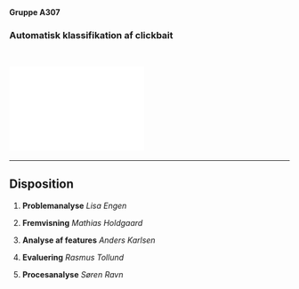 <!-- .element: data-background-video="images/animations/particle.mov" data-background-video-loop="true" data-background-video-muted="true" -->
<br><br><br>
#### Gruppe A307

### Automatisk klassifikation af clickbait

<br>

![aau logo](images/AAU_STUDENTERRAPPORT_white_rgb.png) <!-- .element: class="plain" width="180px" -->

--------------------------------------------------------------------------------

## Disposition

1. **Problemanalyse**
   <span class="aside">*Lisa Engen*</span>

2. **Fremvisning**
   <span class="aside">*Mathias Holdgaard*</span>

3. **Analyse af features**
   <span class="aside">*Anders Karlsen*</span>

4. **Evaluering**
   <span class="aside">*Rasmus Tollund*</span>

5. **Procesanalyse**
   <span class="aside">*Søren Ravn*</span>